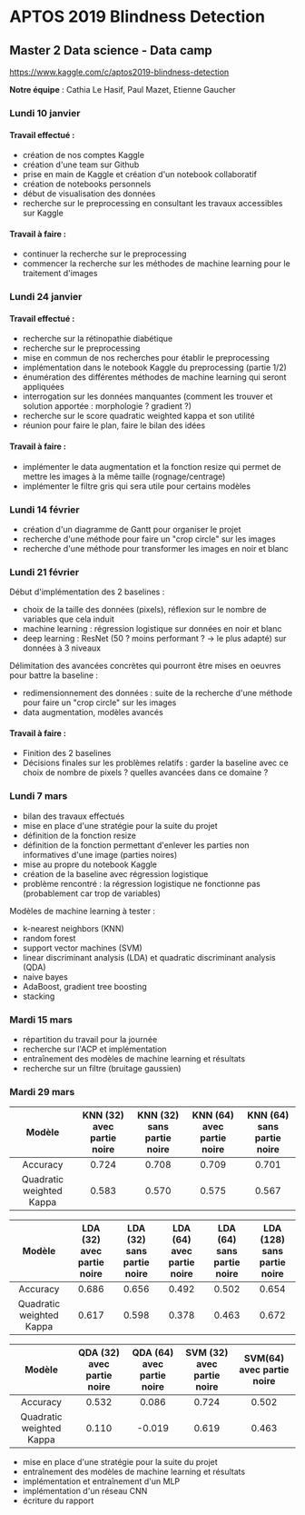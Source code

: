 # APTOS 2019 Blindness Detection
## Master 2 Data science - Data camp

https://www.kaggle.com/c/aptos2019-blindness-detection

**Notre équipe** : Cathia Le Hasif, Paul Mazet, Etienne Gaucher

### Lundi 10 janvier

#### Travail effectué :
- création de nos comptes Kaggle
- création d'une team sur Github
- prise en main de Kaggle et création d'un notebook collaboratif
- création de notebooks personnels
- début de visualisation des données
- recherche sur le preprocessing en consultant les travaux accessibles sur Kaggle

#### Travail à faire :
- continuer la recherche sur le preprocessing
- commencer la recherche sur les méthodes de machine learning pour le traitement d'images


### Lundi 24 janvier

#### Travail effectué :
- recherche sur la rétinopathie diabétique
- recherche sur le preprocessing
- mise en commun de nos recherches pour établir le preprocessing
- implémentation dans le notebook Kaggle du preprocessing (partie 1/2)
- énumération des différentes méthodes de machine learning qui seront appliquées
- interrogation sur les données manquantes (comment les trouver et solution apportée : morphologie ? gradient ?)
- recherche sur le score quadratic weighted kappa et son utilité
- réunion pour faire le plan, faire le bilan des idées

#### Travail à faire :
- implémenter le data augmentation et la fonction resize qui permet de mettre les images à la même taille (rognage/centrage)
- implémenter le filtre gris qui sera utile pour certains modèles

### Lundi 14 février  
- création d'un diagramme de Gantt pour organiser le projet
- recherche d'une méthode pour faire un "crop circle" sur les images
- recherche d'une méthode pour transformer les images en noir et blanc

### Lundi 21 février
Début d'implémentation des 2 baselines :
- choix de la taille des données (pixels), réflexion sur le nombre de variables que cela induit
- machine learning : régression logistique sur données en noir et blanc
- deep learning : ResNet (50 ? moins performant ? -> le plus adapté) sur données à 3 niveaux

Délimitation des avancées concrètes qui pourront être mises en oeuvres pour battre la baseline :
- redimensionnement des données : suite de la recherche d'une méthode pour faire un "crop circle" sur les images
- data augmentation, modèles avancés

#### Travail à faire :
- Finition des 2 baselines
- Décisions finales sur les problèmes relatifs : garder la baseline avec ce choix de nombre de pixels ? quelles avancées dans ce domaine ?

### Lundi 7 mars
- bilan des travaux effectués
- mise en place d'une stratégie pour la suite du projet
- définition de la fonction resize
- définition de la fonction permettant d'enlever les parties non informatives d'une image (parties noires)
- mise au propre du notebook Kaggle
- création de la baseline avec régression logistique
- problème rencontré : la régression logistique ne fonctionne pas (probablement car trop de variables)

Modèles de machine learning à tester :
- k-nearest neighbors (KNN)
- random forest
- support vector machines (SVM)
- linear discriminant analysis (LDA) et quadratic discriminant analysis (QDA)
- naive bayes
- AdaBoost, gradient tree boosting
- stacking

### Mardi 15 mars
- répartition du travail pour la journée
- recherche sur l'ACP et implémentation
- entraînement des modèles de machine learning et résultats
- recherche sur un filtre (bruitage gaussien)

### Mardi 29 mars

|          Modèle          | KNN (32) avec partie noire | KNN (32) sans partie noire | KNN (64) avec partie noire | KNN (64) sans partie noire |
|:------------------------:|:-:|:-:|:-:|:-:|
|         Accuracy         | 0.724  |  0.708 |  0.709 | 0.701  |
| Quadratic weighted Kappa |  0.583 |  0.570 |  0.575 | 0.567  |

|          Modèle          | LDA (32) avec partie noire | LDA (32) sans partie noire | LDA (64) avec partie noire | LDA (64) sans partie noire | LDA (128) sans partie noire
|:------------------------:|:-:|:-:|:-:|:-:|:-:|
|         Accuracy         | 0.686  |  0.656 |  0.492 | 0.502  | 0.654  | 
| Quadratic weighted Kappa |  0.617 |  0.598 |  0.378 | 0.463  | 0.672  |

|          Modèle          | QDA (32) avec partie noire | QDA (64) avec partie noire | SVM (32) avec partie noire | SVM(64) avec partie noire |
|:------------------------:|:-:|:-:|:-:|:-:|
|         Accuracy         | 0.532  |  0.086 |  0.724 | 0.502  |
| Quadratic weighted Kappa |  0.110 |  -0.019 |  0.619 | 0.463  |

- mise en place d'une stratégie pour la suite du projet
- entraînement des modèles de machine learning et résultats
- implémentation et entraînement d'un MLP
- implémentation d'un réseau CNN
- écriture du rapport
